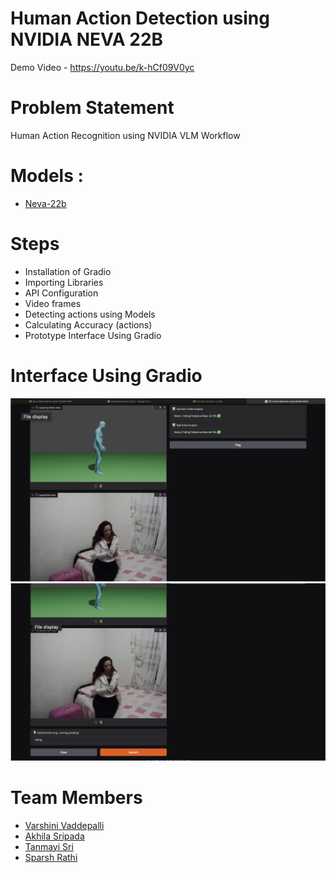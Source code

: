 # Human Action Detection using NVIDIA NEVA 22B

Demo Video - https://youtu.be/k-hCf09V0yc

# Problem Statement 
Human Action Recognition using NVIDIA VLM Workflow

# Models :
- [Neva-22b](https://build.nvidia.com/nvidia/neva-22b)

# Steps 
- Installation of Gradio
- Importing Libraries
- API Configuration
- Video frames
- Detecting actions using Models
- Calculating Accuracy (actions)
- Prototype Interface Using Gradio

# Interface Using Gradio
![](Images/img1.png)
![](Images/img2.png)


# Team Members
- [Varshini Vaddepalli](https://github.com/varshinivaddepalli)
- [Akhila Sripada](https://github.com/Xand-ak)
- [Tanmayi Sri](https://github.com/tanmayisriii)
- [Sparsh Rathi](https://github.com/sparsh-rathi)
